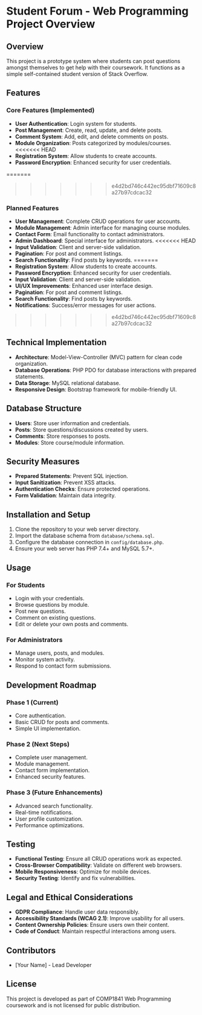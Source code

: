 # Student Forum - Web Programming Project Overview

## Overview
This project is a prototype system where students can post questions amongst themselves to get help with their coursework. It functions as a simple self-contained student version of Stack Overflow.

## Features

### Core Features (Implemented)
- **User Authentication**: Login system for students.
- **Post Management**: Create, read, update, and delete posts.
- **Comment System**: Add, edit, and delete comments on posts.
- **Module Organization**: Posts categorized by modules/courses.
<<<<<<< HEAD
- **Registration System**: Allow students to create accounts.
- **Password Encryption**: Enhanced security for user credentials.

=======
>>>>>>> e4d2bd746c442ec95dbf71609c8a27b97cdcac32

### Planned Features
- **User Management**: Complete CRUD operations for user accounts.
- **Module Management**: Admin interface for managing course modules.
- **Contact Form**: Email functionality to contact administrators.
- **Admin Dashboard**: Special interface for administrators.
<<<<<<< HEAD
- **Input Validation**: Client and server-side validation.
- **Pagination**: For post and comment listings.
- **Search Functionality**: Find posts by keywords.
=======
- **Registration System**: Allow students to create accounts.
- **Password Encryption**: Enhanced security for user credentials.
- **Input Validation**: Client and server-side validation.
- **UI/UX Improvements**: Enhanced user interface design.
- **Pagination**: For post and comment listings.
- **Search Functionality**: Find posts by keywords.
- **Notifications**: Success/error messages for user actions.
>>>>>>> e4d2bd746c442ec95dbf71609c8a27b97cdcac32

## Technical Implementation
- **Architecture**: Model-View-Controller (MVC) pattern for clean code organization.
- **Database Operations**: PHP PDO for database interactions with prepared statements.
- **Data Storage**: MySQL relational database.
- **Responsive Design**: Bootstrap framework for mobile-friendly UI.

## Database Structure
- **Users**: Store user information and credentials.
- **Posts**: Store questions/discussions created by users.
- **Comments**: Store responses to posts.
- **Modules**: Store course/module information.

## Security Measures
- **Prepared Statements**: Prevent SQL injection.
- **Input Sanitization**: Prevent XSS attacks.
- **Authentication Checks**: Ensure protected operations.
- **Form Validation**: Maintain data integrity.

## Installation and Setup
1. Clone the repository to your web server directory.
2. Import the database schema from `database/schema.sql`.
3. Configure the database connection in `config/database.php`.
4. Ensure your web server has PHP 7.4+ and MySQL 5.7+.

## Usage
### For Students
- Login with your credentials.
- Browse questions by module.
- Post new questions.
- Comment on existing questions.
- Edit or delete your own posts and comments.

### For Administrators
- Manage users, posts, and modules.
- Monitor system activity.
- Respond to contact form submissions.

## Development Roadmap
### Phase 1 (Current)
- Core authentication.
- Basic CRUD for posts and comments.
- Simple UI implementation.

### Phase 2 (Next Steps)
- Complete user management.
- Module management.
- Contact form implementation.
- Enhanced security features.

### Phase 3 (Future Enhancements)
- Advanced search functionality.
- Real-time notifications.
- User profile customization.
- Performance optimizations.

## Testing
- **Functional Testing**: Ensure all CRUD operations work as expected.
- **Cross-Browser Compatibility**: Validate on different web browsers.
- **Mobile Responsiveness**: Optimize for mobile devices.
- **Security Testing**: Identify and fix vulnerabilities.

## Legal and Ethical Considerations
- **GDPR Compliance**: Handle user data responsibly.
- **Accessibility Standards (WCAG 2.1)**: Improve usability for all users.
- **Content Ownership Policies**: Ensure users own their content.
- **Code of Conduct**: Maintain respectful interactions among users.

## Contributors
- [Your Name] - Lead Developer

## License
This project is developed as part of COMP1841 Web Programming coursework and is not licensed for public distribution.

